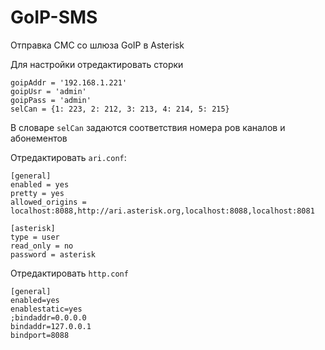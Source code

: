 # GoIP-SMS

Отправка СМС со шлюза GoIP в Asterisk

Для настройки отредактировать сторки

```
goipAddr = '192.168.1.221'
goipUsr = 'admin'
goipPass = 'admin'
selCan = {1: 223, 2: 212, 3: 213, 4: 214, 5: 215}
```

В словаре ```selCan``` задаются соответствия номера ров каналов и абонементов

Отредактировать ```ari.conf```:

```
[general]
enabled = yes
pretty = yes
allowed_origins = localhost:8088,http://ari.asterisk.org,localhost:8088,localhost:8081

[asterisk]
type = user
read_only = no
password = asterisk
```

Отредактировать ```http.conf```
```
[general]
enabled=yes
enablestatic=yes
;bindaddr=0.0.0.0
bindaddr=127.0.0.1
bindport=8088
```
